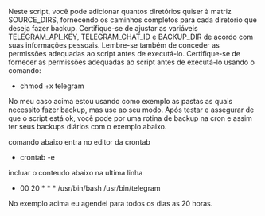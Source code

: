 Neste script, você pode adicionar quantos diretórios quiser à matriz SOURCE_DIRS, fornecendo os caminhos completos para cada diretório que deseja fazer backup. Certifique-se de ajustar as variáveis TELEGRAM_API_KEY, TELEGRAM_CHAT_ID e BACKUP_DIR de acordo com suas informações pessoais. Lembre-se também de conceder as permissões adequadas ao script antes de executá-lo.
Certifique-se de fornecer as permissões adequadas ao script antes de executá-lo usando o comando:
* chmod +x telegram

No meu caso acima estou usando como exemplo as pastas as quais necessito fazer backup, mas use ao seu modo.
Após testar e assegurar de que o script está ok, você pode por uma rotina de backup na cron e assim ter seus backups diários com o exemplo abaixo.

comando abaixo entra no editor da crontab
* crontab -e

incluar o conteudo abaixo na ultima linha
* 00 20 * * * /usr/bin/bash /usr/bin/telegram

No exemplo acima eu agendei para todos os dias as 20 horas.

